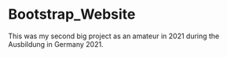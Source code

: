 # Bootstrap_Website

This was my second big project as an amateur in 2021 during the Ausbildung in Germany 2021.